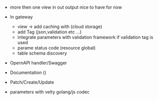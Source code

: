 * more then one view in out output nice to have for now
* In gateway
    - view -> add caching with (cloud storage)
    - add Tag (json,validation etc ...)
    - integrate parameters with validation framework if validation tag is used
    - parame status code (resource global)
    - table schema discovery

* OpernAPI handler/Swagger
* Documentation ()
* Patch/Create/Update
- parameters with velty golang/js codec
